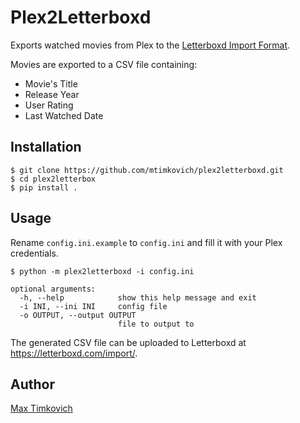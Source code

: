 # Plex2Letterboxd

Exports watched movies from Plex to the [Letterboxd Import Format][import].

Movies are exported to a CSV file containing:
* Movie's Title
* Release Year
* User Rating
* Last Watched Date

## Installation

```
$ git clone https://github.com/mtimkovich/plex2letterboxd.git
$ cd plex2letterbox
$ pip install .
```

## Usage

Rename `config.ini.example` to `config.ini` and fill it with your Plex credentials.

```
$ python -m plex2letterboxd -i config.ini
```

```
optional arguments:
  -h, --help            show this help message and exit
  -i INI, --ini INI     config file
  -o OUTPUT, --output OUTPUT
                        file to output to
```

The generated CSV file can be uploaded to Letterboxd at https://letterboxd.com/import/.

## Author

[Max Timkovich][profile]

[import]: https://letterboxd.com/about/importing-data/
[profile]: https://letterboxd.com/djswerve/
